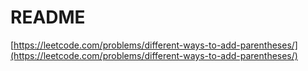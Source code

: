 # README

[https://leetcode.com/problems/different-ways-to-add-parentheses/](https://leetcode.com/problems/different-ways-to-add-parentheses/)
